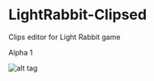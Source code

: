 LightRabbit-Clipsed
===================

Clips editor for Light Rabbit game

Alpha 1

![alt tag](https://lh6.googleusercontent.com/-teg74U0QNvg/UgiY30xGmcI/AAAAAAAAA2g/s0hRjLwumww/w1003-h665-no/Screenshot+from+2013-08-12+12%253A11%253A13.png)
